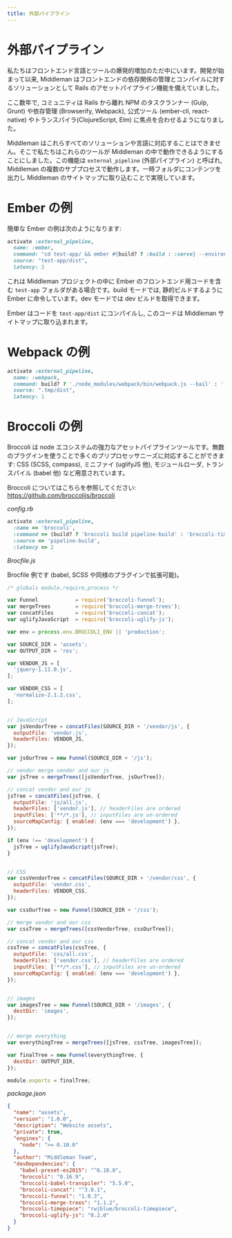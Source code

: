 ```yaml
---
title: 外部パイプライン
---
```


# 外部パイプライン

私たちはフロントエンド言語とツールの爆発的増加のただ中にいます。開発が始まって以来, Middleman はフロントエンドの依存関係の管理とコンパイルに対するソリューションとして Rails のアセットパイプライン機能を備えていました。

ここ数年で, コミュニティは Rails から離れ NPM のタスクランナー (Gulp, Grunt) や依存管理 (Browserify, Webpack), 公式ツール (ember-cli, react-native) やトランスパイラ(ClojureScript, Elm) に焦点を合わせるようになりました。

Middleman はこれらすべてのソリューションや言語に対応することはできません。そこで私たちはこれらのツールが Middleman の中で動作できるようにすることにしました。この機能は `external_pipeline` (外部パイプライン) と呼ばれ, Middleman の複数のサブプロセスで動作します。一時フォルダにコンテンツを出力し Middleman のサイトマップに取り込むことで実現しています。

# Ember の例

簡単な Ember の例は次のようになります:

```ruby
activate :external_pipeline,
  name: :ember,
  command: "cd test-app/ && ember #{build? ? :build : :serve} --environment #{config[:environment]}",
  source: "test-app/dist",
  latency: 2
```

これは Middleman プロジェクトの中に Ember のフロントエンド用コードを含む `test-app` フォルダがある場合です。build モードでは, 静的ビルドするように Ember に命令しています。dev モードでは dev ビルドを取得できます。

Ember はコードを `test-app/dist` にコンパイルし, このコードは Middleman サイトマップに取り込まれます。

# Webpack の例

```ruby
activate :external_pipeline,
  name: :webpack,
  command: build? ? './node_modules/webpack/bin/webpack.js --bail' : './node_modules/webpack/bin/webpack.js --watch -d',
  source: ".tmp/dist",
  latency: 1
```

# Broccoli の例

Broccoli は node エコシステムの強力なアセットパイプラインツールです。無数のプラグインを使うことで多くのプリプロセッサニーズに対応することができます: CSS (SCSS, compass), ミニファイ (uglifyJS 他), モジュールローダ, トランスパイル (babel 他) など用意されています。

Broccoli についてはこちらを参照してください: https://github.com/broccolijs/broccoli

*config.rb*

```ruby
activate :external_pipeline,
  :name => 'broccoli',
  :command => (build? ? 'broccoli build pipeline-build' : 'broccoli-timepiece pipeline-build'),
  :source => 'pipeline-build',
  :latency => 2
```


*Brocfile.js*

Brocfile 例です (babel, SCSS や同様のプラグインで拡張可能)。

```javascript
/* globals module,require,process */

var Funnel            = require('broccoli-funnel');
var mergeTrees        = require('broccoli-merge-trees');
var concatFiles       = require('broccoli-concat');
var uglifyJavaScript  = require('broccoli-uglify-js');

var env = process.env.BROCCOLI_ENV || 'production';

var SOURCE_DIR = 'assets';
var OUTPUT_DIR = 'res';

var VENDOR_JS = [
  'jquery-1.11.0.js',
];

var VENDOR_CSS = [
  'normalize-2.1.2.css',
];


// JavaScript
var jsVendorTree = concatFiles(SOURCE_DIR + '/vendor/js', {
  outputFile: 'vendor.js',
  headerFiles: VENDOR_JS,
});

var jsOurTree = new Funnel(SOURCE_DIR + '/js');

// vendor merge vendor and our js
var jsTree = mergeTrees([jsVendorTree, jsOurTree]);

// concat vendor and our js
jsTree = concatFiles(jsTree, {
  outputFile: 'js/all.js',
  headerFiles: ['vendor.js'], // headerFiles are ordered
  inputFiles: ['**/*.js'], // inputFiles are un-ordered
  sourceMapConfig: { enabled: (env === 'development') },
});

if (env !== 'development') {
  jsTree = uglifyJavaScript(jsTree);
}


// CSS
var cssVendorTree = concatFiles(SOURCE_DIR + '/vendor/css', {
  outputFile: 'vendor.css',
  headerFiles: VENDOR_CSS,
});

var cssOurTree = new Funnel(SOURCE_DIR + '/css');

// merge vendor and our css
var cssTree = mergeTrees([cssVendorTree, cssOurTree]);

// concat vendor and our css
cssTree = concatFiles(cssTree, {
  outputFile: 'css/all.css',
  headerFiles: ['vendor.css'], // headerFiles are ordered
  inputFiles: ['**/*.css'], // inputFiles are un-ordered
  sourceMapConfig: { enabled: (env === 'development') },
});


// images
var imagesTree = new Funnel(SOURCE_DIR + '/images', {
  destDir: 'images',
});


// merge everything
var everythingTree = mergeTrees([jsTree, cssTree, imagesTree]);

var finalTree = new Funnel(everythingTree, {
  destDir: OUTPUT_DIR,
});

module.exports = finalTree;
```


*package.json*

```json
{
  "name": "assets",
  "version": "1.0.0",
  "description": "Website assets",
  "private": true,
  "engines": {
    "node": ">= 0.10.0"
  },
  "author": "Middleman Team",
  "devDependencies": {
    "babel-preset-es2015": "^6.18.0",
    "broccoli": "0.16.9",
    "broccoli-babel-transpiler": "5.5.0",
    "broccoli-concat": "^3.0.1",
    "broccoli-funnel": "1.0.3",
    "broccoli-merge-trees": "1.1.2",
    "broccoli-timepiece": "rwjblue/broccoli-timepiece",
    "broccoli-uglify-js": "0.2.0"
  }
}
```
